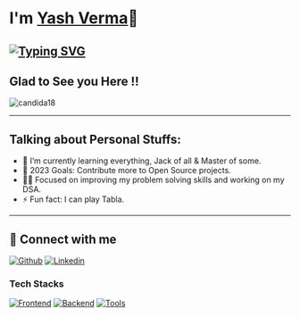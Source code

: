 # I'm [Yash Verma](https://github.com/okyash007)👋

## [![Typing SVG](https://readme-typing-svg.demolab.com?font=Fira+Code&pause=1000&width=435&lines=I'm+a+Full+Stack+Web+Developer;I'm+a+Techie+Nerd)](https://git.io/typing-svg)


##  Glad to See you Here !!

<p align="left"> <img src="https://komarev.com/ghpvc/?username=okyash007&label=Yash's%20Profile%20Views%20&color=dc143c&style=plastic" alt="candida18" /> </p>
<hr/>


## Talking about Personal Stuffs:

- 🌱 I’m currently learning everything, Jack of all & Master of some.
- 🥅 2023 Goals: Contribute more to Open Source projects.
- 🧑‍💻 Focused on improving my problem solving skills and working on my DSA.
- ⚡ Fun fact: I can play Tabla.
<!-- - 👯 I’m looking for good Full-Stack Developer job opportunities. -->

<hr/>

## 🚀 Connect with me
[![Github](https://skillicons.dev/icons?i=github)](https://github.com/okyash007)
[![Linkedin](https://skillicons.dev/icons?i=linkedin)](https://www.linkedin.com/in/okyash007)


### Tech Stacks
[![Frontend](https://skillicons.dev/icons?i=html,css,bootstrap,tailwind,materialui,js,ts,react,redux,threejs)](https://github.com/okyash007)
[![Backend](https://skillicons.dev/icons?i=nodejs,express,mongo,mysql,firebase)](https://github.com/okyash007)
[![Tools](https://skillicons.dev/icons?i=git,github,linux,vscode,idea)](https://github.com/okyash007)
